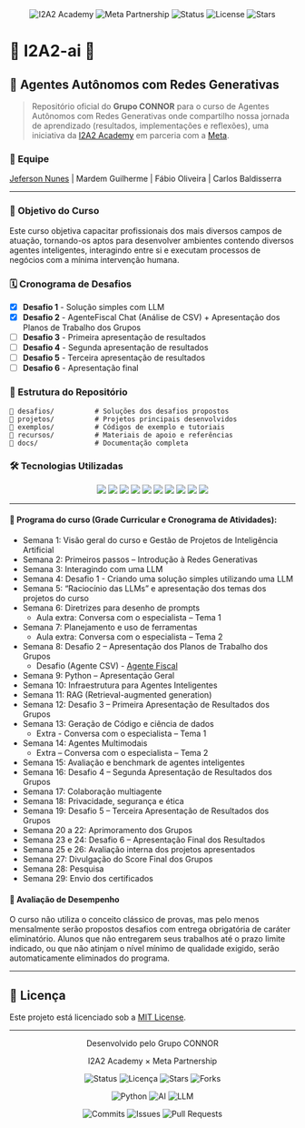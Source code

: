 <div align="center">
  <img src="https://img.shields.io/badge/I2A2-Academy-blue?style=for-the-badge&logo=artificial-intelligence" alt="I2A2 Academy">
  <img src="https://img.shields.io/badge/Meta-Partnership-00a1f1?style=for-the-badge&logo=meta" alt="Meta Partnership">
  <img src="https://img.shields.io/badge/Status-Em%20Andamento-yellow?style=for-the-badge" alt="Status">
  <img src="https://img.shields.io/github/license/jconnor85/I2a2-ai?style=for-the-badge" alt="License">
  <img src="https://img.shields.io/github/stars/jconnor85/I2a2-ai?style=for-the-badge" alt="Stars">
</div>

# 🍁 I2A2-ai 🍁

## 🤖 Agentes Autônomos com Redes Generativas
> Repositório oficial do **Grupo CONNOR** para o curso de Agentes Autônomos com Redes Generativas onde compartilho nossa jornada de aprendizado (resultados, implementações e reflexões), uma iniciativa da [I2A2 Academy](https://i2a2.academy) em parceria com a [Meta](https://meta.com.br/).

### 👥 Equipe
[Jeferson Nunes](https://www.linkedin.com/in/nunesjeferson/) | Mardem Guilherme | Fábio Oliveira | Carlos Baldisserra

---

### 🎯 Objetivo do Curso
Este curso objetiva capacitar profissionais dos mais diversos campos de atuação, tornando-os aptos para desenvolver ambientes contendo diversos agentes inteligentes, interagindo entre si e executam processos de negócios com a mínima intervenção humana.

### 🗓️ Cronograma de Desafios

- [x] **Desafio 1** - Solução simples com LLM
- [x] **Desafio 2** - AgenteFiscal Chat (Análise de CSV) + Apresentação dos Planos de Trabalho dos Grupos
- [ ] **Desafio 3** - Primeira apresentação de resultados
- [ ] **Desafio 4** - Segunda apresentação de resultados
- [ ] **Desafio 5** - Terceira apresentação de resultados
- [ ] **Desafio 6** - Apresentação final

### 📂 Estrutura do Repositório

```
📁 desafios/          # Soluções dos desafios propostos
📁 projetos/          # Projetos principais desenvolvidos
📁 exemplos/          # Códigos de exemplo e tutoriais
📁 recursos/          # Materiais de apoio e referências
📁 docs/              # Documentação completa
```
  
### 🛠️ Tecnologias Utilizadas

<p align="center">
  <img src="https://img.shields.io/badge/n8n-EA4B71?logo=n8n&logoColor=white&style=for-the-badge"/>
  <img src="https://img.shields.io/badge/Gemini_by_Google-4285F4?logo=google&logoColor=white&style=for-the-badge"/>
  <img src="https://img.shields.io/badge/JavaScript-F7DF1E?logo=javascript&logoColor=black&style=for-the-badge"/>
  <img src="https://img.shields.io/badge/Python-3776AB?logo=python&logoColor=white&style=for-the-badge"/>
  <img src="https://img.shields.io/badge/PostgreSQL-4169E1?logo=postgresql&logoColor=white&style=for-the-badge"/>
  <img src="https://img.shields.io/badge/Oracle_Cloud-F80000?logo=oracle&logoColor=white&style=for-the-badge"/>
  <img src="https://img.shields.io/badge/Supabase-3ECF8E?logo=supabase&logoColor=white&style=for-the-badge"/>
  <img src="https://img.shields.io/badge/Artificial_Intelligence-5A4FCF?logo=openai&logoColor=white&style=for-the-badge"/>
  <img src="https://img.shields.io/badge/RAG_(Retrieval--Augmented)-6E40C9?style=for-the-badge&logo=brainly&logoColor=white"/>
  <img src="https://img.shields.io/badge/Prompt_Engineering-222222?logo=openai&logoColor=white&style=for-the-badge"/>
</p>

---

#### 📖 Programa do curso (Grade Curricular e Cronograma de Atividades):

- Semana 1: Visão geral do curso e Gestão de Projetos de Inteligência Artificial  
- Semana 2: Primeiros passos – Introdução à Redes Generativas  
- Semana 3: Interagindo com uma LLM  
- Semana 4: Desafio 1 - Criando uma solução simples utilizando uma LLM  
- Semana 5: “Raciocínio das LLMs” e apresentação dos temas dos projetos do curso  
- Semana 6: Diretrizes para desenho de prompts  
  - Aula extra: Conversa com o especialista – Tema 1  
- Semana 7: Planejamento e uso de ferramentas  
  - Aula extra: Conversa com o especialista – Tema 2  
- Semana 8: Desafio 2 – Apresentação dos Planos de Trabalho dos Grupos  
  - Desafio (Agente CSV) - [Agente Fiscal](https://github.com/jconnor85/I2a2-ai/tree/main/Tarefa-2)  
- Semana 9: Python – Apresentação Geral  
- Semana 10: Infraestrutura para Agentes Inteligentes  
- Semana 11: RAG (Retrieval-augmented generation)  
- Semana 12: Desafio 3 – Primeira Apresentação de Resultados dos Grupos  
- Semana 13: Geração de Código e ciência de dados  
  - Extra - Conversa com o especialista – Tema 1  
- Semana 14: Agentes Multimodais  
  - Extra – Conversa com o especialista – Tema 2  
- Semana 15: Avaliação e benchmark de agentes inteligentes  
- Semana 16: Desafio 4 – Segunda Apresentação de Resultados dos Grupos  
- Semana 17: Colaboração multiagente  
- Semana 18: Privacidade, segurança e ética  
- Semana 19: Desafio 5 – Terceira Apresentação de Resultados dos Grupos  
- Semana 20 a 22: Aprimoramento dos Grupos  
- Semana 23 e 24: Desafio 6 – Apresentação Final dos Resultados  
- Semana 25 e 26: Avaliação interna dos projetos apresentados  
- Semana 27: Divulgação do Score Final dos Grupos  
- Semana 28: Pesquisa  
- Semana 29: Envio dos certificados  

#### 📝 Avaliação de Desempenho
O curso não utiliza o conceito clássico de provas, mas pelo menos mensalmente serão propostos desafios com entrega obrigatória de caráter eliminatório. Alunos que não entregarem seus trabalhos até o prazo limite indicado, ou que não atinjam o nível mínimo de qualidade exigido, serão automaticamente eliminados do programa.

---

## 📄 Licença

Este projeto está licenciado sob a [MIT License](LICENSE).

---

<div align="center">
  <p>Desenvolvido pelo Grupo CONNOR</p>
  <p>I2A2 Academy × Meta Partnership</p>

<!-- Status do Projeto -->
![Status](https://img.shields.io/badge/Status-Em%20Andamento-yellow?style=for-the-badge)
![Licença](https://img.shields.io/github/license/jconnor85/I2a2-ai?style=for-the-badge)
![Stars](https://img.shields.io/github/stars/jconnor85/I2a2-ai?style=for-the-badge)
![Forks](https://img.shields.io/github/forks/jconnor85/I2a2-ai?style=for-the-badge)

<!-- Tecnologias -->
![Python](https://img.shields.io/badge/Python-3776AB?style=for-the-badge&logo=python&logoColor=white)
![AI](https://img.shields.io/badge/Artificial%20Intelligence-FF6B6B?style=for-the-badge&logo=brain&logoColor=white)
![LLM](https://img.shields.io/badge/Large%20Language%20Models-412991?style=for-the-badge&logo=openai&logoColor=white)

<!-- Atividade -->
![Commits](https://img.shields.io/github/commit-activity/m/jconnor85/I2a2-ai?style=for-the-badge)
![Issues](https://img.shields.io/github/issues/jconnor85/I2a2-ai?style=for-the-badge)
![Pull Requests](https://img.shields.io/github/issues-pr/jconnor85/I2a2-ai?style=for-the-badge)
</div>
